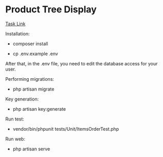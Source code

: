 # Product Tree Display

<a target="_blank" href="https://docs.google.com/document/d/1dZY1ofCrBBeT-kSoyBKOO_rmObbx8b5pZy9nys7TbrE/edit">Task Link</a>

Installation:

- composer install

- cp .env.example .env

After that, in the .env file, you need to edit the database access for your user.

Performing migrations:
- php artisan migrate

Key generation:
- php artisan key:generate

Run test:
- vendor/bin/phpunit tests/Unit/ItemsOrderTest.php

Run web:
- php artisan serve
